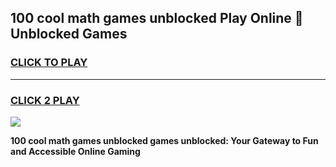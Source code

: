 
## 100 cool math games unblocked Play Online 👋 Unblocked Games
<h3>
<a href="https://news.freeplayer.one?title=100_cool_math_games_unblocked&ref=17CMG">CLICK TO PLAY</a></h3>
<hr>

<h3>
<a href="https://news.freeplayer.one?title=100_cool_math_games_unblocked&ref=17CMG">CLICK 2 PLAY</a>
  
</h3>

<a href="https://news.freeplayer.one?title=100_cool_math_games_unblocked&ref=17CMG/"><img src="https://clearcache.store/games.png"></a>


**100 cool math games unblocked games unblocked: Your Gateway to Fun and Accessible Online Gaming**
